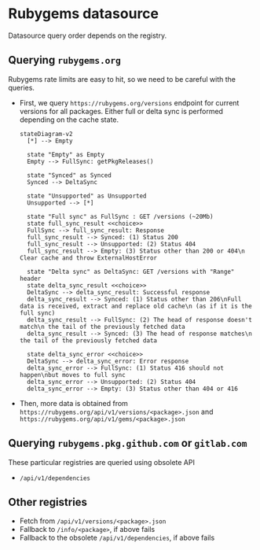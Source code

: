 # Rubygems datasource

Datasource query order depends on the registry.

## Querying `rubygems.org`

Rubygems rate limits are easy to hit, so we need to be careful with the queries.

- First, we query `https://rubygems.org/versions` endpoint for current versions for all packages. Either full or delta sync is performed depending on the cache state.

  ```mermaid
  stateDiagram-v2
    [*] --> Empty

    state "Empty" as Empty
    Empty --> FullSync: getPkgReleases()

    state "Synced" as Synced
    Synced --> DeltaSync

    state "Unsupported" as Unsupported
    Unsupported --> [*]

    state "Full sync" as FullSync : GET /versions (~20Mb)
    state full_sync_result <<choice>>
    FullSync --> full_sync_result: Response
    full_sync_result --> Synced: (1) Status 200
    full_sync_result --> Unsupported: (2) Status 404
    full_sync_result --> Empty: (3) Status other than 200 or 404\n Clear cache and throw ExternalHostError

    state "Delta sync" as DeltaSync: GET /versions with "Range" header
    state delta_sync_result <<choice>>
    DeltaSync --> delta_sync_result: Successful response
    delta_sync_result --> Synced: (1) Status other than 206\nFull data is received, extract and replace old cache\n (as if it is the full sync)
    delta_sync_result --> FullSync: (2) The head of response doesn't match\n the tail of the previously fetched data
    delta_sync_result --> Synced: (3) The head of response matches\n the tail of the previously fetched data

    state delta_sync_error <<choice>>
    DeltaSync --> delta_sync_error: Error response
    delta_sync_error --> FullSync: (1) Status 416 should not happen\nbut moves to full sync
    delta_sync_error --> Unsupported: (2) Status 404
    delta_sync_error --> Empty: (3) Status other than 404 or 416
  ```

- Then, more data is obtained from `https://rubygems.org/api/v1/versions/<package>.json` and `https://rubygems.org/api/v1/gems/<package>.json`

## Querying `rubygems.pkg.github.com` or `gitlab.com`

These particular registries are queried using obsolete API

- `/api/v1/dependencies`

## Other registries

- Fetch from `/api/v1/versions/<package>.json`
- Fallback to `/info/<package>`, if above fails
- Fallback to the obsolete `/api/v1/dependencies`, if above fails
